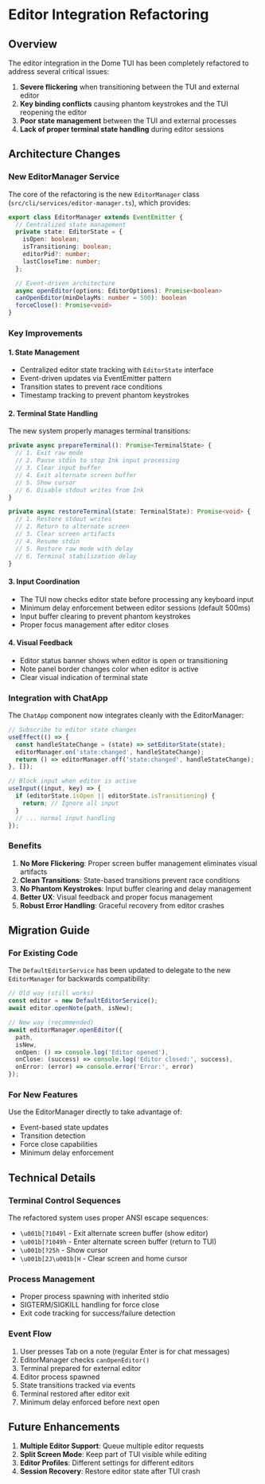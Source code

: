 # Editor Integration Refactoring

## Overview

The editor integration in the Dome TUI has been completely refactored to address several critical issues:

1. **Severe flickering** when transitioning between the TUI and external editor
2. **Key binding conflicts** causing phantom keystrokes and the TUI reopening the editor
3. **Poor state management** between the TUI and external processes
4. **Lack of proper terminal state handling** during editor sessions

## Architecture Changes

### New EditorManager Service

The core of the refactoring is the new `EditorManager` class (`src/cli/services/editor-manager.ts`), which provides:

```typescript
export class EditorManager extends EventEmitter {
  // Centralized state management
  private state: EditorState = {
    isOpen: boolean;
    isTransitioning: boolean;
    editorPid?: number;
    lastCloseTime: number;
  };

  // Event-driven architecture
  async openEditor(options: EditorOptions): Promise<boolean>
  canOpenEditor(minDelayMs: number = 500): boolean
  forceClose(): Promise<void>
}
```

### Key Improvements

#### 1. **State Management**
- Centralized editor state tracking with `EditorState` interface
- Event-driven updates via EventEmitter pattern
- Transition states to prevent race conditions
- Timestamp tracking to prevent phantom keystrokes

#### 2. **Terminal State Handling**
The new system properly manages terminal transitions:

```typescript
private async prepareTerminal(): Promise<TerminalState> {
  // 1. Exit raw mode
  // 2. Pause stdin to stop Ink input processing  
  // 3. Clear input buffer
  // 4. Exit alternate screen buffer
  // 5. Show cursor
  // 6. Disable stdout writes from Ink
}

private async restoreTerminal(state: TerminalState): Promise<void> {
  // 1. Restore stdout writes
  // 2. Return to alternate screen
  // 3. Clear screen artifacts
  // 4. Resume stdin
  // 5. Restore raw mode with delay
  // 6. Terminal stabilization delay
}
```

#### 3. **Input Coordination**
- The TUI now checks editor state before processing any keyboard input
- Minimum delay enforcement between editor sessions (default 500ms)
- Input buffer clearing to prevent phantom keystrokes
- Proper focus management after editor closes

#### 4. **Visual Feedback**
- Editor status banner shows when editor is open or transitioning
- Note panel border changes color when editor is active
- Clear visual indication of terminal state

### Integration with ChatApp

The `ChatApp` component now integrates cleanly with the EditorManager:

```typescript
// Subscribe to editor state changes
useEffect(() => {
  const handleStateChange = (state) => setEditorState(state);
  editorManager.on('state:changed', handleStateChange);
  return () => editorManager.off('state:changed', handleStateChange);
}, []);

// Block input when editor is active
useInput((input, key) => {
  if (editorState.isOpen || editorState.isTransitioning) {
    return; // Ignore all input
  }
  // ... normal input handling
});
```

### Benefits

1. **No More Flickering**: Proper screen buffer management eliminates visual artifacts
2. **Clean Transitions**: State-based transitions prevent race conditions
3. **No Phantom Keystrokes**: Input buffer clearing and delay management
4. **Better UX**: Visual feedback and proper focus management
5. **Robust Error Handling**: Graceful recovery from editor crashes

## Migration Guide

### For Existing Code

The `DefaultEditorService` has been updated to delegate to the new `EditorManager` for backwards compatibility:

```typescript
// Old way (still works)
const editor = new DefaultEditorService();
await editor.openNote(path, isNew);

// New way (recommended)
await editorManager.openEditor({
  path,
  isNew,
  onOpen: () => console.log('Editor opened'),
  onClose: (success) => console.log('Editor closed:', success),
  onError: (error) => console.error('Error:', error)
});
```

### For New Features

Use the EditorManager directly to take advantage of:
- Event-based state updates
- Transition detection
- Force close capabilities
- Minimum delay enforcement

## Technical Details

### Terminal Control Sequences

The refactored system uses proper ANSI escape sequences:

- `\u001b[?1049l` - Exit alternate screen buffer (show editor)
- `\u001b[?1049h` - Enter alternate screen buffer (return to TUI)
- `\u001b[?25h` - Show cursor
- `\u001b[2J\u001b[H` - Clear screen and home cursor

### Process Management

- Proper process spawning with inherited stdio
- SIGTERM/SIGKILL handling for force close
- Exit code tracking for success/failure detection

### Event Flow

1. User presses Tab on a note (regular Enter is for chat messages)
2. EditorManager checks `canOpenEditor()` 
3. Terminal prepared for external editor
4. Editor process spawned
5. State transitions tracked via events
6. Terminal restored after editor exit
7. Minimum delay enforced before next open

## Future Enhancements

1. **Multiple Editor Support**: Queue multiple editor requests
2. **Split Screen Mode**: Keep part of TUI visible while editing
3. **Editor Profiles**: Different settings for different editors
4. **Session Recovery**: Restore editor state after TUI crash 